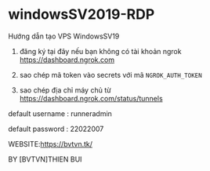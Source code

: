 # windowsSV2019-RDP

Hướng dẫn tạo VPS WindowsSV19

1. đăng ký tại đây nếu bạn không có tài khoản ngrok
https://dashboard.ngrok.com

2. sao chép mã token vào secrets với mã `NGROK_AUTH_TOKEN`

3. sao chép địa chỉ máy chủ từ https://dashboard.ngrok.com/status/tunnels

default username : runneradmin

default password : 22022007

WEBSITE:https://bvtvn.tk/

BY [BVTVN]THIEN BUI

